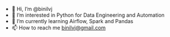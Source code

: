 - 👋 Hi, I’m @binilvj
- 👀 I’m interested in Python for Data Engineering and Automation
- 🌱 I’m currently learning Airflow, Spark and Pandas
- 📫 How to reach me binilvj@gmail.com

<!---
binilvj/binilvj is a ✨ special ✨ repository because its `README.md` (this file) appears on your GitHub profile.
You can click the Preview link to take a look at your changes.
--->

